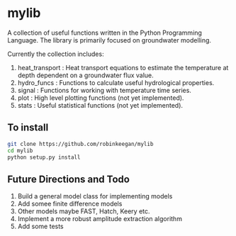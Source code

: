 # mylib

A collection of useful functions written in the Python Programming Language. The library is primarily focused on groundwater modelling.

Currently the collection includes:

1. heat_transport : Heat transport equations to estimate the temperature at depth dependent on a groundwater flux value.
2. hydro_funcs : Functions to calculate useful hydrological properties.
3. signal : Functions for working with temperature time series.
4. plot : High level plotting functions (not yet implemented).
5. stats : Useful statistical functions (not yet implemented).


## To install

```bash
git clone https://github.com/robinkeegan/mylib
cd mylib
python setup.py install
```

## Future Directions and Todo
1. Build a general model class for implementing models 
2. Add somee finite difference models
3. Other models maybe FAST, Hatch, Keery etc.
4. Implement a more robust amplitude extraction algorithm
5. Add some tests
